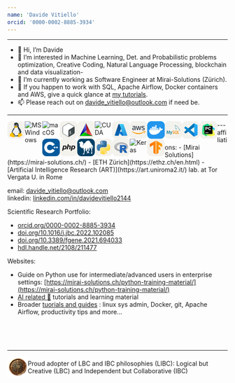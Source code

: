 ```yaml
---
name: 'Davide Vitiello'
orcid: '0000-0002-8885-3934'
---
```

---
- 👋 Hi, I’m Davide
- 👀 I’m interested in Machine Learning, Det. and Probabilistic problems optimization, Creative Coding, Natural Language Processing, blockchain and data visualization-
- 🌱 I’m currently working as Software Engineer at Mirai-Solutions (Zürich).
- 👀 If you happen to work with SQL, Apache Airflow, Docker containers and AWS, give a quick glance at [my tutorials](https://github.com/Davz33/tutorials/wiki/).
- 📫 Please reach out on davide_vitiello@outlook.com if need be.
---

<img align="left" alt="Linux" width="40px" src="https://raw.githubusercontent.com/tandpfun/skill-icons/main/icons/Linux-Light.svg" />
<img align="left" alt="MS Windows" width="40px" src="https://raw.githubusercontent.com/tandpfun/skill-icons/main/icons/Windows-Light.svg" />
<img align="left" alt="macOS" width="40px" src="https://user-images.githubusercontent.com/61201794/219880289-ce4cd3bc-4d42-4de4-8561-5dc6a170580c.png" />
<img align="left" alt="Bash" width="40px" src="https://raw.githubusercontent.com/tandpfun/skill-icons/main/icons/Bash-Light.svg" />
<img align="left" alt="CMake" width="40px" src="https://raw.githubusercontent.com/tandpfun/skill-icons/main/icons/CMake-Light.svg" />
<img align="left" alt="CUDA" width="40px" src="https://raw.githubusercontent.com/tandpfun/skill-icons/f331643be7c1fe0fe9859281cf79d144e411b359/icons/Cuda-Light.svg" />
<img align="left" alt="Azure" width="40px" src="https://raw.githubusercontent.com/tandpfun/skill-icons/main/icons/Azure-Light.svg" />
<img align="left" alt="AWS" width="40px" src="https://raw.githubusercontent.com/tandpfun/skill-icons/main/icons/AWS-Light.svg" />
<img align="left" alt="Docker" width="40px" src="https://raw.githubusercontent.com/tandpfun/skill-icons/main/icons/Docker.svg" />
<img align="left" alt="MySQL" width="40px" src="https://raw.githubusercontent.com/tandpfun/skill-icons/main/icons/MySQL-Light.svg" />
<img align="left" alt="VSCode" width="40px" src="https://raw.githubusercontent.com/tandpfun/skill-icons/main/icons/VSCode-Light.svg" />
<img align="left" alt="PyCharm" width="40px" src="https://raw.githubusercontent.com/tandpfun/skill-icons/main/icons/PyCharm-Light.svg" />
<img align="left" alt="CPP" width="40px" src="https://raw.githubusercontent.com/tandpfun/skill-icons/main/icons/CPP.svg" />
<img align="left" alt="PHP" width="40px" src="https://raw.githubusercontent.com/tandpfun/skill-icons/main/icons/PHP-Light.svg" />
<img align="left" alt="Perl" width="40px" src="https://raw.githubusercontent.com/tandpfun/skill-icons/main/icons/Perl.svg" />
<img align="left" alt="Python" width="40px" src="https://raw.githubusercontent.com/tandpfun/skill-icons/main/icons/Python-Light.svg" />
<img align="left" alt="R" width="40px" src="https://raw.githubusercontent.com/tandpfun/skill-icons/main/icons/R-Light.svg" />
<img align="left" alt="Keras" width="40px" src="https://upload.wikimedia.org/wikipedia/commons/a/ae/Keras_logo.svg" />
<img align="left" alt="TensorFlow" width="40px" src="https://raw.githubusercontent.com/tandpfun/skill-icons/main/icons/TensorFlow-Light.svg" />
---
affiliations:
  - [Mirai Solutions](https://mirai-solutions.ch/)
  - [ETH Zürich](https://ethz.ch/en.html)
  - [Artificial Intelligence Research (ART)](https://art.uniroma2.it/) lab. at Tor Vergata U. in Rome

email: [davide_vitiello@outlook.com](mailto:davide_vitiello@outlook.com)  
linkedin: [linkedin.com/in/davidevitiello2144](https://linkedin.com/in/davidevitiello2144)

Scientific Research Portfolio:
  - [orcid.org/0000-0002-8885-3934](https://orcid.org/0000-0002-8885-3934)
  - [doi.org/10.1016/j.jbc.2022.102085](https://doi.org/10.1016/j.jbc.2022.102085)
  - [doi.org/10.3389/fgene.2021.694033](https://doi.org/10.3389/fgene.2021.694033)
  - [hdl.handle.net/2108/211477](https://hdl.handle.net/2108/211477)

Websites:
  - Guide on Python use for intermediate/advanced users in enterprise settings: [https://mirai-solutions.ch/python-training-material/](https://mirai-solutions.ch/python-training-material/)
  - [AI related 🤖](https://davz33.github.io/knowledge-boost/) tutorials and learning material
  - Broader [tuorials and guides](https://davidevitiello.netlify.app/tutorials) : linux sys admin, Docker, git, Apache Airflow, productivity tips and more...

<br/><br/><br/><hr>
  <div style="display: flex;align-items: center;justify-content: center;">
    <div style="max-width: 25%;max-height:15%;float: left;"><img width="80px" src="LIBC_philosophy_nobg.jpg" /></div>
    <div stlye="font-size: 20px;padding-left: 20px;padding-top: 20%;float: left;">
    Proud adopter of LBC and IBC philosophies (LIBC):
      Logical but Creative (LBC) and Independent but Collaborative (IBC)     
    </div>
  </div>


<!---
Davz33/Davz33 is a ✨ special ✨ repository because its `README.md` (this file) appears on your GitHub profile.
You can click the Preview link to take a look at your changes.
--->
